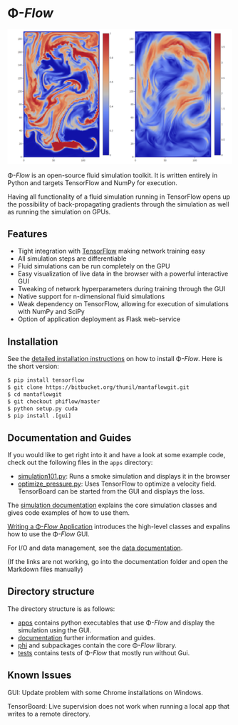 # Φ-*Flow*

![Gui](documentation/Gui.png)

Φ-*Flow* is an open-source fluid simulation toolkit.
It is written entirely in Python and targets TensorFlow and NumPy for execution.

Having all functionality of a fluid simulation running in TensorFlow opens up the possibility of back-propagating gradients through the simulation as well as running the simulation on GPUs.


## Features
- Tight integration with [TensorFlow](https://www.tensorflow.org/) making network training easy
- All simulation steps are differentiable
- Fluid simulations can be run completely on the GPU
- Easy visualization of live data in the browser with a powerful interactive GUI
- Tweaking of network hyperparameters during training through the GUI
- Native support for n-dimensional fluid simulations
- Weak dependency on TensorFlow, allowing for execution of simulations with NumPy and SciPy
- Option of application deployment as Flask web-service


## Installation

See the [detailed installation instructions](documentation/install.md) on how to install Φ-*Flow*.
Here is the short version:
```
$ pip install tensorflow
$ git clone https://bitbucket.org/thunil/mantaflowgit.git
$ cd mantaflowgit
$ git checkout phiflow/master
$ python setup.py cuda
$ pip install .[gui]
```

## Documentation and Guides

If you would like to get right into it and have a look at some example code, check out the following files in the `apps` directory:

- [simulation101.py](apps/simulation101.py): Runs a smoke simulation and displays it in the browser
- [optimize_pressure.py](apps/optimize_pressure.py): Uses TensorFlow to optimize a velocity field. TensorBoard can be started from the GUI and displays the loss.


The [simulation documentation](documentation/sim.md) explains the core simulation classes and gives code examples of how to use them.

[Writing a Φ-*Flow* Application](documentation/gui.md) introduces the high-level classes and expalins how to use the Φ-*Flow* GUI.

For I/O and data management, see the [data documentation](documentation/data.md).

(If the links are not working, go into the documentation folder and open the Markdown files manually)


## Directory structure

The directory structure is as follows:

- [apps](apps) contains python executables that use Φ-*Flow* and display the simulation using the GUI.
- [documentation](documentation) further information and guides.
- [phi](phi) and subpackages contain the core Φ-*Flow* library.
- [tests](tests) contains tests of Φ-*Flow* that mostly run without Gui.


## Known Issues

GUI: Update problem with some Chrome installations on Windows.

TensorBoard: Live supervision does not work when running a local app that writes to a remote directory.